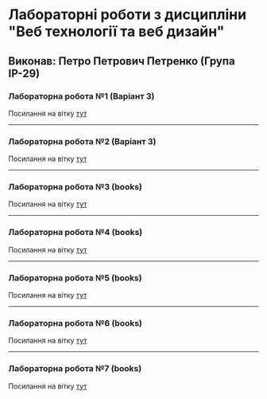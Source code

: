 # Лабораторні роботи з дисципліни "Веб технології та веб дизайн"

## Виконав: Петро Петрович Петренко (Група ІР-29)

### Лабораторна робота №1 (Варіант 3)
Посилання на вітку [тут](https://github.com/KuhaarTar/WebProgramming/tree/landing-page)

***
### Лабораторна робота №2 (Варіант 3)
Посилання на вітку [тут](https://github.com/KuhaarTar/WebProgramming/tree/advanced-landing)

***
### Лабораторна робота №3 (books)
Посилання на вітку [тут](https://github.com/KuhaarTar/WebProgramming/tree/js-app-start)

***
### Лабораторна робота №4 (books)
Посилання на вітку [тут](https://github.com/KuhaarTar/WebProgramming/tree/js-app-create-edit)

***
### Лабораторна робота №5 (books)
Посилання на вітку [тут](https://github.com/KuhaarTar/WebProgramming/tree/js-app-backend-crud)

***
### Лабораторна робота №6 (books)
Посилання на вітку [тут](https://github.com/KuhaarTar/WebProgramming/tree/react-home-page)

***
### Лабораторна робота №7 (books)
Посилання на вітку [тут](https://github.com/KuhaarTar/WebProgramming/tree/react-catalog%26routes)